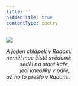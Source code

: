 ```yaml
---
title: ''
hiddenTitle: true
contentType: poetry
---
```


<section>

![](../Images/096.jpg)

_A jeden chlápek v Radomi  
neměl moc čisté svědomí;  
         seděl na staré káře,  
         jedl knedlíky v páře,  
až ho to přešlo v Radomi._

</section>
